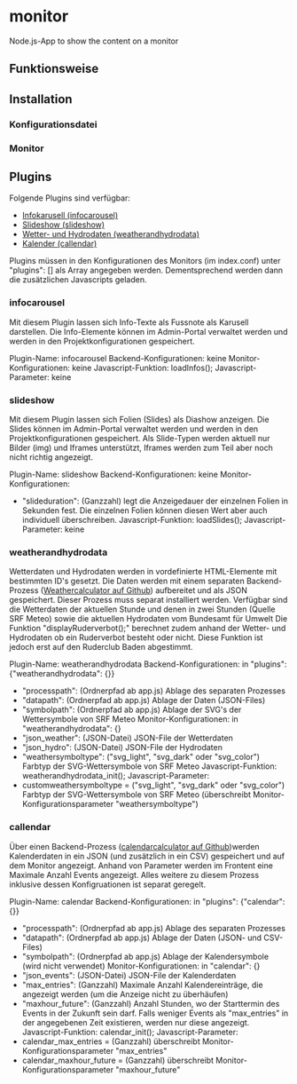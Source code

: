 # monitor
Node.js-App to show the content on a monitor


## Funktionsweise



## Installation

### Konfigurationsdatei

### Monitor


## Plugins
Folgende Plugins sind verfügbar:
* [Infokarusell (infocarousel)](#infocarousel)
* [Slideshow (slideshow)](#slideshow)
* [Wetter- und Hydrodaten (weatherandhydrodata)](#weatherandhydrodata)
* [Kalender (callendar)](#callendar)

Plugins müssen in den Konfigurationen des Monitors (im index.conf) unter "plugins": [] als Array angegeben werden. Dementsprechend werden dann die zusätzlichen Javascripts geladen.

### infocarousel
Mit diesem Plugin lassen sich Info-Texte als Fussnote als Karusell darstellen. Die Info-Elemente können im Admin-Portal verwaltet werden und werden in den Projektkonfigurationen gespeichert.

Plugin-Name: infocarousel
Backend-Konfigurationen: keine
Monitor-Konfigurationen: keine
Javascript-Funktion: loadInfos();
Javascript-Parameter: keine

### slideshow
Mit diesem Plugin lassen sich Folien (Slides) als Diashow anzeigen. Die Slides können im Admin-Portal verwaltet werden und werden in den Projektkonfigurationen gespeichert. Als Slide-Typen werden aktuell nur Bilder (img) und Iframes unterstützt, Iframes werden zum Teil aber noch nicht richtig angezeigt.

Plugin-Name: slideshow
Backend-Konfigurationen: keine
Monitor-Konfigurationen:
- "slideduration": (Ganzzahl) legt die Anzeigedauer der einzelnen Folien in Sekunden fest. Die einzelnen Folien können diesen Wert aber auch individuell überschreiben.
Javascript-Funktion: loadSlides();
Javascript-Parameter: keine

### weatherandhydrodata
Wetterdaten und Hydrodaten werden in vordefinierte HTML-Elemente mit bestimmten ID's gesetzt. Die Daten werden mit einem separaten Backend-Prozess ([Weathercalculator auf Github](https://github.com/joni135/weathercalculator)) aufbereitet und als JSON gespeichert. Dieser Prozess muss separat installiert werden.
Verfügbar sind die Wetterdaten der aktuellen Stunde und denen in zwei Stunden (Quelle SRF Meteo) sowie die aktuellen Hydrodaten vom Bundesamt für Umwelt
Die Funktion "displayRuderverbot();" berechnet zudem anhand der Wetter- und Hydrodaten ob ein Ruderverbot besteht oder nicht. Diese Funktion ist jedoch erst auf den Ruderclub Baden abgestimmt.

Plugin-Name: weatherandhydrodata
Backend-Konfigurationen: in "plugins": {"weatherandhydrodata": {}}
- "processpath": (Ordnerpfad ab app.js) Ablage des separaten Prozesses
- "datapath": (Ordnerpfad ab app.js) Ablage der Daten (JSON-Files)
- "symbolpath": (Ordnerpfad ab app.js) Ablage der SVG's der Wettersymbole von SRF Meteo
Monitor-Konfigurationen: in "weatherandhydrodata": {}
- "json_weather": (JSON-Datei) JSON-File der Wetterdaten
- "json_hydro": (JSON-Datei) JSON-File der Hydrodaten
- "weathersymboltype": ("svg_light", "svg_dark" oder "svg_color") Farbtyp der SVG-Wettersymbole von SRF Meteo
Javascript-Funktion: weatherandhydrodata_init();
Javascript-Parameter:
- customweathersymboltype = ("svg_light", "svg_dark" oder "svg_color") Farbtyp der SVG-Wettersymbole von SRF Meteo (überschreibt Monitor-Konfigurationsparameter "weathersymboltype")

### callendar
Über einen Backend-Prozess ([calendarcalculator auf Github](https://github.com/joni135/calendarcalculator))werden Kalenderdaten in ein JSON (und zusätzlich in ein CSV) gespeichert und auf dem Monitor angezeigt. Anhand von Parameter werden im Frontent eine Maximale Anzahl Events angezeigt.
Alles weitere zu diesem Prozess inklusive dessen Konfigruationen ist separat geregelt.

Plugin-Name: calendar
Backend-Konfigurationen: in "plugins": {"calendar": {}}
- "processpath": (Ordnerpfad ab app.js) Ablage des separaten Prozesses
- "datapath": (Ordnerpfad ab app.js) Ablage der Daten (JSON- und CSV-Files)
- "symbolpath": (Ordnerpfad ab app.js) Ablage der Kalendersymbole (wird nicht verwendet)
Monitor-Konfigurationen: in "calendar": {}
- "json_events": (JSON-Datei) JSON-File der Kalenderdaten
- "max_entries": (Ganzzahl) Maximale Anzahl Kalendereinträge, die angezeigt werden (um die Anzeige nicht zu überhäufen)
- "maxhour_future": (Ganzzahl) Anzahl Stunden, wo der Starttermin des Events in der Zukunft sein darf. Falls weniger Events als "max_entries" in der angegebenen Zeit existieren, werden nur diese angezeigt.
Javascript-Funktion: calendar_init();
Javascript-Parameter:
- calendar_max_entries = (Ganzzahl) überschreibt Monitor-Konfigurationsparameter "max_entries"
- calendar_maxhour_future = (Ganzzahl) überschreibt Monitor-Konfigurationsparameter "maxhour_future"